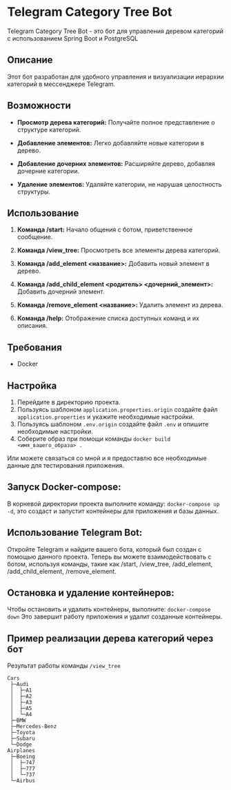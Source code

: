 # Telegram Category Tree Bot

Telegram Category Tree Bot - это бот для управления деревом категорий с использованием Spring Boot и PostgreSQL

## Описание

Этот бот разработан для удобного управления и визуализации иерархии категорий в мессенджере Telegram.

## Возможности

- **Просмотр дерева категорий:** Получайте полное представление о структуре категорий.

- **Добавление элементов:** Легко добавляйте новые категории в дерево.

- **Добавление дочерних элементов:** Расширяйте дерево, добавляя дочерние категории.

- **Удаление элементов:** Удаляйте категории, не нарушая целостность структуры.

## Использование

1. **Команда /start:** Начало общения с ботом, приветственное сообщение.

2. **Команда /view_tree:** Просмотреть все элементы дерева категорий.

3. **Команда /add_element <название>:** Добавить новый элемент в дерево.

4. **Команда /add_child_element <родитель> <дочерний_элемент>:** Добавить дочерний элемент.

5. **Команда /remove_element <название>:** Удалить элемент из дерева.

6. **Команда /help:** Отображение списка доступных команд и их описания.

## Требования

- Docker

## Настройка
1. Перейдите в директорию проекта.
2. Пользуясь шаблоном `application.properties.origin` создайте файл `application.properties` и укажите необходимые настройки.
3. Пользуясь шаблоном `.env.origin` создайте файл `.env` и опишите необходимые настройки.
4. Соберите образ при помощи команды `docker build <имя_вашего_образа> .`

Или можете связаться со мной и я предоставлю все необходимые данные для тестирования приложения.

## Запуск Docker-compose:
В корневой директории проекта выполните команду:
`docker-compose up -d`, это создаст и запустит контейнеры для приложения и базы данных.

## Использование Telegram Bot:
Откройте Telegram и найдите вашего бота, который был создан с помощью данного проекта. Теперь вы можете взаимодействовать с ботом, используя команды, такие как /start, /view_tree, /add_element, /add_child_element, /remove_element.

## Остановка и удаление контейнеров:
Чтобы остановить и удалить контейнеры, выполните: `docker-compose down`
Это завершит работу приложения и удалит созданные контейнеры.

## Пример реализации дерева категорий через бот
Результат работы команды `/view_tree`
```
Cars
 ├─Audi
 │  ├─A1
 │  ├─A2
 │  ├─A3
 │  ├─A5
 │  └─A4
 ├─BMW
 ├─Mercedes-Benz
 ├─Toyota
 ├─Subaru
 └─Dodge
Airplanes
 ├─Boeing
 │  ├─747
 │  ├─777
 │  └─737
 └─Airbus
```
